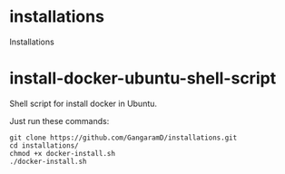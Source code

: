 # installations
Installations 

# install-docker-ubuntu-shell-script
Shell script for install docker in Ubuntu.

Just run these commands:

```
git clone https://github.com/GangaramD/installations.git
cd installations/
chmod +x docker-install.sh
./docker-install.sh
```
